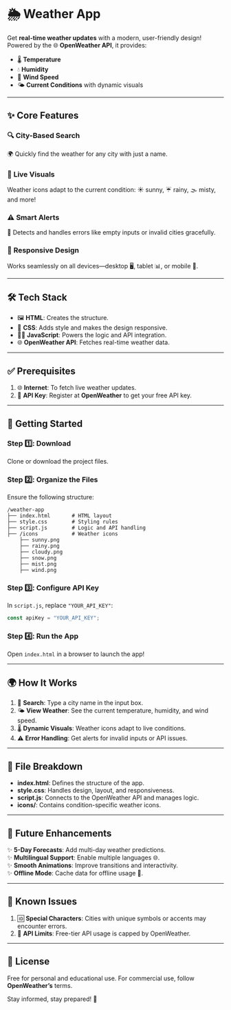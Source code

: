 # 🌦️ **Weather App**  

Get **real-time weather updates** with a modern, user-friendly design! Powered by the 🌐 **OpenWeather API**, it provides:  
- 🌡️ **Temperature**  
- 💧 **Humidity**  
- 💨 **Wind Speed**  
- 🌤️ **Current Conditions** with dynamic visuals  

---

## ✨ **Core Features**  

### 🔍 **City-Based Search**  
🌍 Quickly find the weather for any city with just a name.  

### 🌈 **Live Visuals**  
Weather icons adapt to the current condition: ☀️ sunny, ☔ rainy, 🌫️ misty, and more!  

### ⚠️ **Smart Alerts**  
🚨 Detects and handles errors like empty inputs or invalid cities gracefully.  

### 📱 **Responsive Design**  
Works seamlessly on all devices—desktop 🖥️, tablet 📊, or mobile 📱.  

---

## 🛠️ **Tech Stack**  

- 🖼️ **HTML**: Creates the structure.  
- 🎨 **CSS**: Adds style and makes the design responsive.  
- 🧑‍💻 **JavaScript**: Powers the logic and API integration.  
- 🌐 **OpenWeather API**: Fetches real-time weather data.  

---

## ✅ **Prerequisites**  

1. 🌐 **Internet**: To fetch live weather updates.  
2. 🔑 **API Key**: Register at **OpenWeather** to get your free API key.  

---

## 🚀 **Getting Started**  

### Step 1️⃣: **Download**  
Clone or download the project files.  

### Step 2️⃣: **Organize the Files**  
Ensure the following structure:  
```plaintext  
/weather-app  
├── index.html       # HTML layout  
├── style.css        # Styling rules  
├── script.js        # Logic and API handling  
├── /icons           # Weather icons  
    ├── sunny.png  
    ├── rainy.png  
    ├── cloudy.png  
    ├── snow.png  
    ├── mist.png  
    ├── wind.png  
```  

### Step 3️⃣: **Configure API Key**  
In `script.js`, replace `"YOUR_API_KEY"`:  
```javascript  
const apiKey = "YOUR_API_KEY";  
```  

### Step 4️⃣: **Run the App**  
Open `index.html` in a browser to launch the app!  

---

## 🌍 **How It Works**  

1. 🔎 **Search**: Type a city name in the input box.  
2. 🌤️ **View Weather**: See the current temperature, humidity, and wind speed.  
3. 🌡️ **Dynamic Visuals**: Weather icons adapt to live conditions.  
4. ⚠️ **Error Handling**: Get alerts for invalid inputs or API issues.  

---

## 📂 **File Breakdown**  

- **index.html**: Defines the structure of the app.  
- **style.css**: Handles design, layout, and responsiveness.  
- **script.js**: Connects to the OpenWeather API and manages logic.  
- **icons/**: Contains condition-specific weather icons.  

---

## 🚀 **Future Enhancements**  

✨ **5-Day Forecasts**: Add multi-day weather predictions.  
✨ **Multilingual Support**: Enable multiple languages 🌐.  
✨ **Smooth Animations**: Improve transitions and interactivity.  
✨ **Offline Mode**: Cache data for offline usage 📶.  

---

## 🐞 **Known Issues**  

1. 🆔 **Special Characters**: Cities with unique symbols or accents may encounter errors.  
2. 🚦 **API Limits**: Free-tier API usage is capped by OpenWeather.  

---

## 📜 **License**  

Free for personal and educational use. For commercial use, follow **OpenWeather’s** terms.  

Stay informed, stay prepared! 🌟
